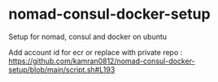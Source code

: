 # nomad-consul-docker-setup
Setup for nomad, consul and docker on ubuntu

Add account id for ecr or replace with private repo : https://github.com/kamran0812/nomad-consul-docker-setup/blob/main/script.sh#L193
